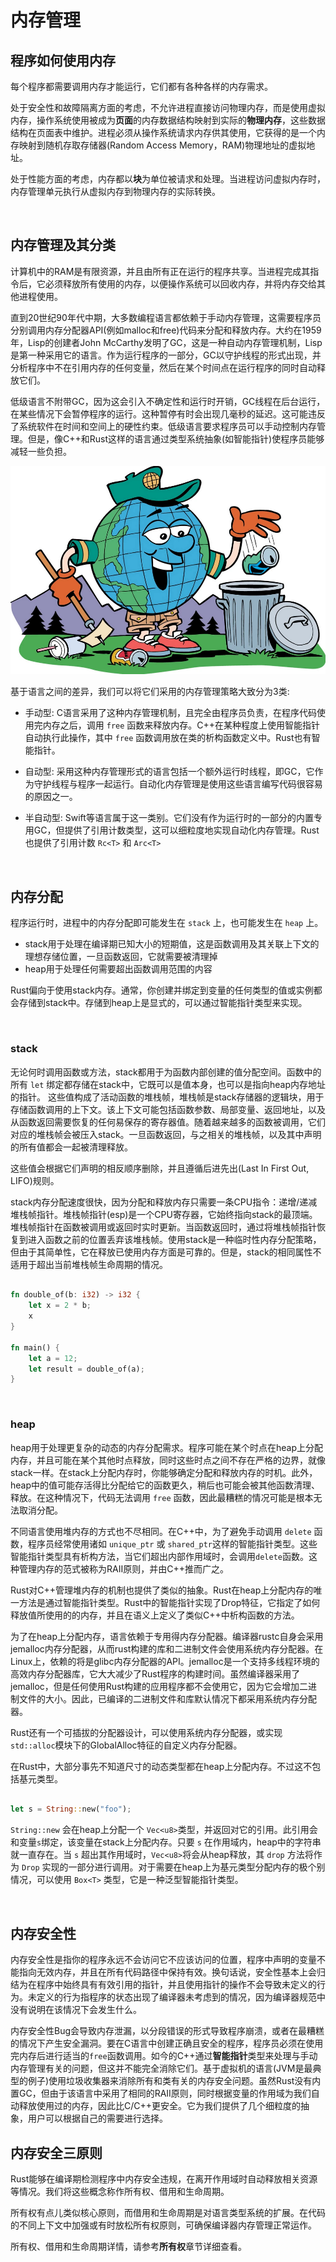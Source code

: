 # 内存管理

## 程序如何使用内存

每个程序都需要调用内存才能运行，它们都有各种各样的内存需求。

处于安全性和故障隔离方面的考虑，不允许进程直接访问物理内存，而是使用虚拟内存，操作系统使用被成为**页面**的内存数据结构映射到实际的**物理内存**，这些数据结构在页面表中维护。进程必须从操作系统请求内存供其使用，它获得的是一个内存映射到随机存取存储器(Random Access Memory，RAM)物理地址的虚拟地址。

处于性能方面的考虑，内存都以**块**为单位被请求和处理。当进程访问虚拟内存时，内存管理单元执行从虚拟内存到物理内存的实际转换。

&nbsp;

## 内存管理及其分类

计算机中的RAM是有限资源，并且由所有正在运行的程序共享。当进程完成其指令后，它必须释放所有使用的内存，以便操作系统可以回收内存，并将内存交给其他进程使用。

直到20世纪90年代中期，大多数编程语言都依赖于手动内存管理，这需要程序员分别调用内存分配器API(例如malloc和free)代码来分配和释放内存。大约在1959年，Lisp的创建者John McCarthy发明了GC，这是一种自动内存管理机制，Lisp是第一种采用它的语言。作为运行程序的一部分，GC以守护线程的形式出现，并分析程序中不在引用内存的任何变量，然后在某个时间点在运行程序的同时自动释放它们。

低级语言不附带GC，因为这会引入不确定性和运行时开销，GC线程在后台运行，在某些情况下会暂停程序的运行。这种暂停有时会出现几毫秒的延迟。这可能违反了系统软件在时间和空间上的硬性约束。低级语言要求程序员可以手动控制内存管理。但是，像C++和Rust这样的语言通过类型系统抽象(如智能指针)使程序员能够减轻一些负担。

![内存垃圾回收](./gc.jpeg)

基于语言之间的差异，我们可以将它们采用的内存管理策略大致分为3类: 

* 手动型: C语言采用了这种内存管理机制，且完全由程序员负责，在程序代码使用完内存之后，调用 `free` 函数来释放内存。C++在某种程度上使用智能指针自动执行此操作，其中 `free` 函数调用放在类的析构函数定义中。Rust也有智能指针。

* 自动型: 采用这种内存管理形式的语言包括一个额外运行时线程，即GC，它作为守护线程与程序一起运行。自动化内存管理是使用这些语言编写代码很容易的原因之一。

* 半自动型: Swift等语言属于这一类别。它们没有作为运行时的一部分的内置专用GC，但提供了引用计数类型，这可以细粒度地实现自动化内存管理。Rust也提供了引用计数 `Rc<T>` 和 `Arc<T>`

&nbsp;

## 内存分配

程序运行时，进程中的内存分配即可能发生在 `stack` 上，也可能发生在 `heap` 上。

* stack用于处理在编译期已知大小的短期值，这是函数调用及其关联上下文的理想存储位置，一旦函数返回，它就需要被清理掉
* heap用于处理任何需要超出函数调用范围的内容

Rust偏向于使用stack内存。通常，你创建并绑定到变量的任何类型的值或实例都会存储到stack中。存储到heap上是显式的，可以通过智能指针类型来实现。

&nbsp;

### stack

无论何时调用函数或方法，stack都用于为函数内部创建的值分配空间。函数中的所有 `let` 绑定都存储在stack中，它既可以是值本身，也可以是指向heap内存地址的指针。 这些值构成了活动函数的堆栈帧，堆栈帧是stack存储器的逻辑块，用于存储函数调用的上下文。该上下文可能包括函数参数、局部变量、返回地址，以及从函数返回需要恢复的任何易保存的寄存器值。随着越来越多的函数被调用，它们对应的堆栈帧会被压入stack。一旦函数返回，与之相关的堆栈帧，以及其中声明的所有值都会一起被清理释放。

这些值会根据它们声明的相反顺序删除，并且遵循后进先出(Last In First Out, LIFO)规则。

stack内存分配速度很快，因为分配和释放内存只需要一条CPU指令：递增/递减堆栈帧指针。堆栈帧指针(esp)是一个CPU寄存器，它始终指向stack的最顶端。堆栈帧指针在函数被调用或返回时实时更新。当函数返回时，通过将堆栈帧指针恢复到进入函数之前的位置丢弃该堆栈帧。使用stack是一种临时性内存分配策略，但由于其简单性，它在释放已使用内存方面是可靠的。但是，stack的相同属性不适用于超出当前堆栈帧生命周期的情况。

```rust

fn double_of(b: i32) -> i32 {
    let x = 2 * b;
    x
}

fn main() {
    let a = 12;
    let result = double_of(a);
}
```

&nbsp;

### heap

heap用于处理更复杂的动态的内存分配需求。程序可能在某个时点在heap上分配内存，并且可能在某个其他时点释放，同时这些时点之间不存在严格的边界，就像stack一样。在stack上分配内存时，你能够确定分配和释放内存的时机。此外，heap中的值可能存活得比分配给它的函数更久，稍后也可能会被其他函数清理、释放。在这种情况下，代码无法调用 `free` 函数，因此最糟糕的情况可能是根本无法取消分配。

不同语言使用堆内存的方式也不尽相同。在C++中，为了避免手动调用 `delete` 函数，程序员经常使用诸如 `unique_ptr` 或 `shared_ptr`这样的智能指针类型。这些智能指针类型具有析构方法，当它们超出内部作用域时，会调用`delete`函数。这种管理内存的范式被称为RAII原则，并由C++推而广之。

Rust对C++管理堆内存的机制也提供了类似的抽象。Rust在heap上分配内存的唯一方法是通过智能指针类型。Rust中的智能指针实现了Drop特征，它指定了如何释放值所使用的的内存，并且在语义上定义了类似C++中析构函数的方法。

为了在heap上分配内存，语言依赖于专用得内存分配器。编译器rustc自身会采用jemalloc内存分配器，从而rust构建的库和二进制文件会使用系统内存分配器。在Linux上，依赖的将是glibc内存分配器的API。jemalloc是一个支持多线程环境的高效内存分配器库，它大大减少了Rust程序的构建时间。虽然编译器采用了jemalloc，但是任何使用Rust构建的应用程序都不会使用它，因为它会增加二进制文件的大小。因此，已编译的二进制文件和库默认情况下都采用系统内存分配器。

Rust还有一个可插拔的分配器设计，可以使用系统内存分配器，或实现`std::alloc`模块下的GlobalAlloc特征的自定义内存分配器。

在Rust中，大部分事先不知道尺寸的动态类型都在heap上分配内存。不过这不包括基元类型。

```rust

let s = String::new("foo");
```

`String::new` 会在heap上分配一个 `Vec<u8>`类型，并返回对它的引用。此引用会和变量`s`绑定，该变量在stack上分配内存。只要 `s` 在作用域内，heap中的字符串就一直存在。当 `s` 超出其作用域时，`Vec<u8>`将会从heap释放，其 `drop` 方法将作为 `Drop` 实现的一部分进行调用。对于需要在heap上为基元类型分配内存的极个别情况，可以使用 `Box<T>` 类型，它是一种泛型智能指针类型。

&nbsp;

## 内存安全性

内存安全性是指你的程序永远不会访问它不应该访问的位置，程序中声明的变量不能指向无效内存，并且在所有代码路径中保持有效。换句话说，安全性基本上会归结为在程序中始终具有有效引用的指针，并且使用指针的操作不会导致未定义的行为。未定义的行为指程序的状态出现了编译器未考虑到的情况，因为编译器规范中没有说明在该情况下会发生什么。

内存安全性Bug会导致内存泄漏，以分段错误的形式导致程序崩溃，或者在最糟糕的情况下产生安全漏洞。要在C语言中创建正确且安全的程序，程序员必须在使用完内存后进行适当的`free`函数调用。如今的C++通过**智能指针**类型来处理与手动内存管理有关的问题，但这并不能完全消除它们。基于虚拟机的语言(JVM是最典型的例子)使用垃圾收集器来消除所有和类有关的内存安全问题。虽然Rust没有内置GC，但由于该语言中采用了相同的RAII原则，同时根据变量的作用域为我们自动释放使用过的内存，因此比C/C++更安全。它为我们提供了几个细粒度的抽象，用户可以根据自己的需要进行选择。

## 内存安全三原则

Rust能够在编译期检测程序中内存安全违规，在离开作用域时自动释放相关资源等情况。我们将这些概念称作所有权、借用和生命周期。

所有权有点儿类似核心原则，而借用和生命周期是对语言类型系统的扩展。在代码的不同上下文中加强或有时放松所有权原则，可确保编译器内存管理正常运作。

所有权、借用和生命周期详情，请参考**所有权**章节详细查看。

